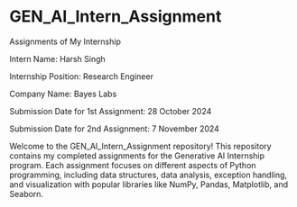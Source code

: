 # GEN_AI_Intern_Assignment
Assignments of My Internship

Intern Name: Harsh Singh

Internship Position: Research Engineer

Company Name: Bayes Labs

Submission Date for 1st Assignment: 28 October 2024

Submission Date for 2nd Assignment: 7 November 2024

Welcome to the GEN_AI_Intern_Assignment repository! This repository contains my completed assignments for the Generative AI Internship program. Each assignment focuses on different aspects of Python programming, including data structures, data analysis, exception handling, and visualization with popular libraries like NumPy, Pandas, Matplotlib, and Seaborn.
